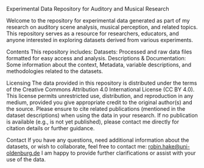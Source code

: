 Experimental Data Repository for Auditory and Musical Research

Welcome to the repository for experimental data generated as part of my research on auditory scene analysis, musical perception, and related topics.
This repository serves as a resource for researchers, educators, and anyone interested in exploring datasets derived from various experiments.

Contents
This repository includes:
Datasets: Processed and raw data files formatted for easy access and analysis.
Descriptions & Documentation: Some information about the context, Metadata, variable descriptions, and methodologies related to the datasets.

Licensing
The data provided in this repository is distributed under the terms of the Creative Commons Attribution 4.0 International License (CC BY 4.0).
This license permits unrestricted use, distribution, and reproduction in any medium, provided you give appropriate credit to the original author(s) and the source.
Please ensure to cite related publications (mentioned in the dataset descriptions) when using the data in your research.
If no publication is available (e.g., is not yet published), please contact me directly for citation details or further guidance.

Contact
If you have any questions, need additional information about the datasets, or wish to collaborate, feel free to contact me: robin.hake@uni-oldenburg.de
I am happy to provide further clarifications or assist with your use of the data.
